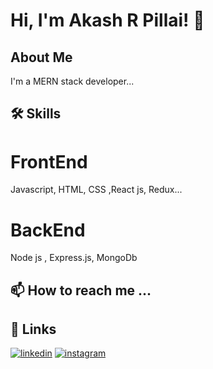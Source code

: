 
# Hi, I'm Akash R Pillai! 👋


## About Me
I'm a MERN stack developer...


## 🛠 Skills

# FrontEnd
Javascript, HTML, CSS ,React js, Redux...

# BackEnd
Node js , Express.js, MongoDb

## 📫 How to reach me ...
## 🔗 Links

[![linkedin](https://img.shields.io/badge/linkedin-0A66C2?style=for-the-badge&logo=linkedin&logoColor=white)](https://www.linkedin.com/in/akash-r-pillai/)
[![instagram](https://img.shields.io/badge/Instagram-E4405F?style=for-the-badge&logo=instagram&logoColor=white)](https://www.instagram.com/akash_r_pillai/?hl=af)


